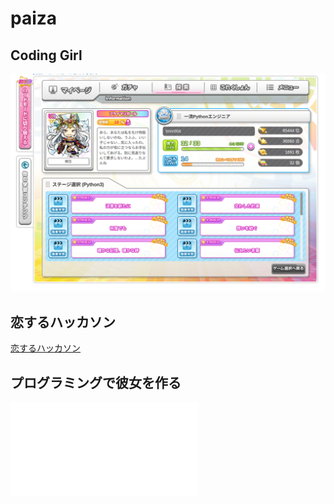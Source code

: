 # paiza

## Coding Girl

![Coding Girl](cord.png)

## 恋するハッカソン

[恋するハッカソン](shorthair.py)


## プログラミングで彼女を作る

![プログラミングで彼女を作る](eye.py)

